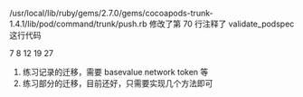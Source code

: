
/usr/local/lib/ruby/gems/2.7.0/gems/cocoapods-trunk-1.4.1/lib/pod/command/trunk/push.rb
修改了第 70 行注释了 validate_podspec 这行代码

7  8 12 19 27

1. 练习记录的迁移，需要 basevalue network token 等
2. 练习部分的迁移，目前还好，只需要实现几个方法即可